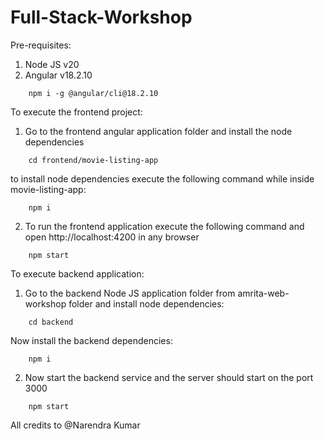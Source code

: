 # Full-Stack-Workshop

Pre-requisites:

1. Node JS v20
2. Angular v18.2.10
```
    npm i -g @angular/cli@18.2.10
```

To execute the frontend project:

1. Go to the frontend angular application folder and install the node dependencies
```
    cd frontend/movie-listing-app
```
to install node dependencies execute the following command while inside movie-listing-app:
```
    npm i
```
2. To run the frontend application execute the following command and open http://localhost:4200 in any browser
```
    npm start
```
To execute backend application:

1. Go to the backend Node JS application folder from amrita-web-workshop folder and install node dependencies:
```
    cd backend
```
Now install the backend dependencies:
```
    npm i
```
2. Now start the backend service and the server should start on the port 3000
```
    npm start
```
All credits to @Narendra Kumar
